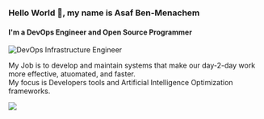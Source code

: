 ### Hello World 👋, my name is Asaf Ben-Menachem
#### I'm a DevOps Engineer and Open Source Programmer 
![DevOps Infrastructure Engineer](https://149695847.v2.pressablecdn.com/wp-content/uploads/2019/11/Screenshot-2019-11-20-at-11.48.13-AM.png)

My Job is to develop and maintain systems that make our day-2-day work more effective, atuomated, and faster.
<br> My focus is Developers tools and Artificial Intelligence Optimization frameworks.

<a href="https://www.linkedin.com/in/asafbm/"><img src="https://img.shields.io/badge/-Asaf%20Ben%20Menachem-blue?style=plastic&logo=Linkedin&logoColor=white&link=https://www.linkedin.com/in/asafbm/" /></a>
